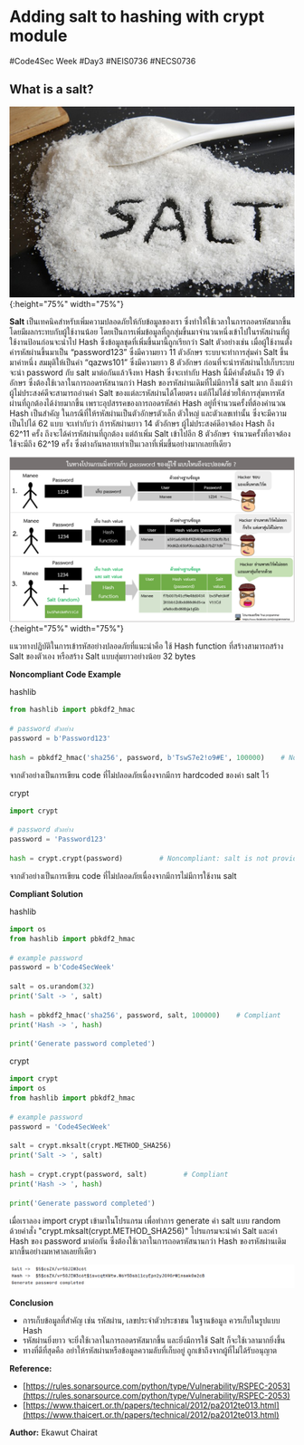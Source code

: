 #  Adding salt to hashing with crypt module

#Code4Sec Week #Day3 #NEIS0736 #NECS0736

## What is a salt?

![](img/salt_4.png){:height="75%" width="75%"}


**Salt** เป็นเทคนิคสำหรับเพิ่มความปลอดภัยให้กับข้อมูลของเรา ซึ่งทำให้ใช้เวลาในการถอดรหัสมากขึ้น โดยมีผลกระทบกับผู้ใช้งานน้อย โดยเป็นการเพิ่มข้อมูลที่ถูกสุ่มขึ้นมาจำนวนหนึ่งเข้าไปในรหัสผ่านที่ผู้ใช้งานป้อนก่อนจะนำไป Hash ซึ่งข้อมูลชุดที่เพิ่มขึ้นมานี้ถูกเรียกว่า Salt ตัวอย่างเช่น เมื่อผู้ใช้งานตั้งค่ารหัสผ่านขึ้นมาเป็น “password123” ซึ่งมีความยาว 11 ตัวอักษร ระบบจะทำการสุ่มค่า Salt ขึ้นมาค่าหนึ่ง สมมุติให้เป็นค่า “qazws101” ซึ่งมีความยาว 8 ตัวอักษร ก่อนที่จะนำรหัสผ่านไปเก็บระบบจะนำ password กับ salt มาต่อกันแล้วจึงหา Hash ซึ่งจะเท่ากับ Hash นี้มีค่าตั้งต้นถึง 19 ตัวอักษร ซึ่งต้องใช้เวลาในการถอดรหัสนานกว่า Hash ของรหัสผ่านเดิมที่ไม่มีการใช้ salt มาก ถึงแม้ว่าผู้ไม่ประสงค์ดีจะสามารถอ่านค่า Salt ของแต่ละรหัสผ่านได้โดยตรง แต่ก็ไม่ได้ช่วยให้การสุ่มหารหัสผ่านที่ถูกต้องได้ง่ายมากขึ้น เพราะอุปสรรคของการถอดรหัสค่า Hash อยู่ที่จำนวนครั้งที่ต้องคำนวณ Hash เป็นสำคัญ ในกรณีที่ให้รหัสผ่านเป็นตัวอักษรตัวเล็ก ตัวใหญ่ และตัวเลขเท่านั้น ซึ่งจะมีความเป็นไปได้ 62 แบบ จะเท่ากับว่า ถ้ารหัสผ่านยาว 14 ตัวอักษร ผู้ไม่ประสงค์ดีอาจต้อง Hash ถึง 62^11 ครั้ง ถึงจะได้ค่ารหัสผ่านที่ถูกต้อง แต่ถ้าเพิ่ม Salt เข้าไปอีก 8 ตัวอักษร จำนวนครั้งที่อาจต้องใช้จะมีถึง 62^19 ครั้ง ซึ่งต่างกันหลายเท่าเป็นเวลาที่เพิ่มขึ้นอย่างมากเลยทีเดียว

![](img/salt_1.png){:height="75%" width="75%"}

แนวทางปฏิบัติในการเข้ารหัสอย่างปลอดภัยที่แนะนำคือ ใช้ Hash function ที่สร้างสามารถสร้าง Salt ของตัวเอง หรือสร้าง Salt แบบสุ่มยาวอย่างน้อย 32 bytes

**Noncompliant Code Example**

hashlib

``` python
from hashlib import pbkdf2_hmac

# password ตัวอย่าง
password = b'Password123'

hash = pbkdf2_hmac('sha256', password, b'TswS7e2!o9#E', 100000)    # Noncompliant: salt is hardcoded
```
จากตัวอย่างเป็นการเขียน code ที่ไม่ปลอดภัยเนื่องจากมีการ hardcoded ของค่า salt ไว้

crypt
``` python
import crypt

# password ตัวอย่าง
password = 'Password123'

hash = crypt.crypt(password)         # Noncompliant: salt is not provided
```
จากตัวอย่างเป็นการเขียน code ที่ไม่ปลอดภัยเนื่องจากมีการไม่มีการใช้งาน salt

**Compliant Solution**

hashlib

``` python
import os
from hashlib import pbkdf2_hmac

# example password
password = b'Code4SecWeek'

salt = os.urandom(32)
print('Salt -> ', salt)

hash = pbkdf2_hmac('sha256', password, salt, 100000)    # Compliant
print('Hash -> ', hash)

print('Generate password completed')
```

crypt
``` python
import crypt
import os
from hashlib import pbkdf2_hmac

# example password
password = 'Code4SecWeek'

salt = crypt.mksalt(crypt.METHOD_SHA256)
print('Salt -> ', salt)

hash = crypt.crypt(password, salt)         # Compliant
print('Hash -> ', hash)

print('Generate password completed')
```

เมื่อเราลอง import crypt เข้ามาในโปรแกรม เพื่อทำการ generate ค่า salt แบบ random ด้วยคำสั่ง "crypt.mksalt(crypt.METHOD_SHA256)" โปรแกรมจะนำค่า Salt และค่า Hash ของ password มาต่อกัน ซึ่งต้องใช้เวลาในการถอดรหัสนานกว่า Hash ของรหัสผ่านเดิมมากขึ้นอย่างมหาศาลเลยทีเดียว

![](img/salt_5.png)

**Conclusion**
* การเก็บข้อมูลที่สำคัญ เช่น รหัสผ่าน, เลขประจำตัวประชาชน ในฐานข้อมูล ควรเก็บในรูปแบบ Hash
* รหัสผ่านยิ่งยาว จะยิ่งใช้เวลาในการถอดรหัสมากขึ้น และยิ่งมีการใช้ Salt ก็จะใช้เวลามากยิ่งขึ้น
* ทางที่ดีที่สุดคือ อย่าให้รหัสผ่านหรือข้อมูลความลับที่เก็บอยู่ ถูกเข้าถึงจากผู้ที่ไม่ได้รับอนุญาต

**Reference:**
* [https://rules.sonarsource.com/python/type/Vulnerability/RSPEC-2053](https://rules.sonarsource.com/python/type/Vulnerability/RSPEC-2053)
* [https://www.thaicert.or.th/papers/technical/2012/pa2012te013.html](https://www.thaicert.or.th/papers/technical/2012/pa2012te013.html)

**Author:** Ekawut Chairat